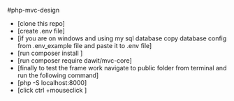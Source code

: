 #php-mvc-design
- [clone this repo]
- [create .env file]
- [if you are on windows and using my sql database copy database config from .env_example file and paste it to .env file]
- [run composer install ]
- [run composer require dawit/mvc-core]
- [finally to test the frame work navigate to public folder from terminal and run the following command]
- [php -S localhost:8000]
- [click ctrl +mouseclick ]
